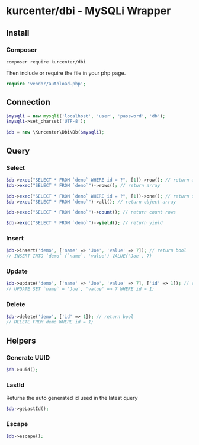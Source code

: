 # kurcenter/dbi - MySQLi Wrapper 

## Install

### Composer

```
composer require kurcenter/dbi
```

Then include or require the file in your php page.

```php
require 'vendor/autoload.php';
```

## Connection

```php
$mysqli = new mysqli('localhost', 'user', 'password', 'db');
$mysqli->set_charset('UTF-8');

$db = new \Kurcenter\Dbi\Db($mysqli);
```

## Query

### Select

```php
$db->exec("SELECT * FROM `demo` WHERE id = ?", [1])->row(); // return array
$db->exec("SELECT * FROM `demo`")->rows(); // return array

$db->exec("SELECT * FROM `demo` WHERE id = ?", [1])->one(); // return object
$db->exec("SELECT * FROM `demo`")->all(); // return object array

$db->exec("SELECT * FROM `demo`")->count(); // return count rows

$db->exec("SELECT * FROM `demo`")->yield(); // return yield
```

### Insert

```php
$db->insert('demo', ['name' => 'Joe', 'value' => 7]); // return bool
// INSERT INTO `demo` (`name`, 'value') VALUE('Joe', 7)
```

### Update

```php
$db->update('demo', ['name' => 'Joe', 'value' => 7], ['id' => 1]); // return bool
// UPDATE SET `name` = 'Joe', 'value' => 7 WHERE id = 1;
```

### Delete

```php
$db->delete('demo', ['id' => 1]); // return bool
// DELETE FROM demo WHERE id = 1;
```

## Helpers

### Generate UUID

```php
$db->uuid();
```

### LastId

Returns the auto generated id used in the latest query

```php
$db->geLastId();
```

### Escape

```php
$db->escape();
```

